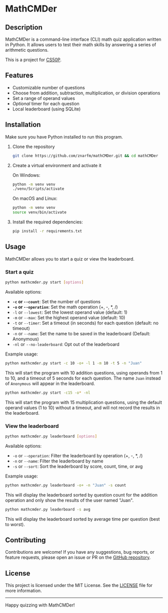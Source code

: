 # MathCMDer

## Description

MathCMDer is a command-line interface (CLI) math quiz application written in Python. It allows users to test their math skills by answering a series of arithmetic questions.

This is a project for [CS50P](https://cs50.harvard.edu/python/).

## Features

- Customizable number of questions
- Choose from addition, subtraction, multiplication, or division operations
- Set a range of operand values
- *Optional* timer for each question
- Local leaderboard (using SQLite)

## Installation

Make sure you have Python installed to run this program.

1. Clone the repository

    ```bash
    git clone https://github.com/znarfm/mathCMDer.git && cd mathCMDer
    ```

2. Create a virtual environment and activate it

    On Windows:

    ```bash
    python -m venv venv
    ./venv/Scripts/activate
    ```

    On macOS and Linux:

    ```bash
    python -m venv venv
    source venv/bin/activate
    ```

3. Install the required dependencies:

    ```bash
    pip install -r requirements.txt
    ```

## Usage

MathCMDer allows you to start a quiz or view the leaderboard.

### Start a quiz

```bash
python mathcmder.py start [options]
```

Available options:

- **`-c` or `--count`**: Set the number of questions
- **`-o` or `--operation`**: Set the math operation (+, -, *, /)
- `-l` or `--lowest`: Set the lowest operand value (default: 1)
- `-m` or `--max`: Set the highest operand value (default: 10)
- `-t` or `--timer`: Set a timeout (in seconds) for each question (default: no timeout)
- `-n` or `--name`: Set the name to be saved in the leaderboard (Default: Anonymous)
- `-nl` or `--no-leaderboard`: Opt out of the leaderboard

Example usage:

```bash
python mathcmder.py start -c 10 -o+ -l 1 -m 10 -t 5 -n "Juan"
```

This will start the program with 10 addition questions, using operands from 1 to 10, and a timeout of 5 seconds for each question. The name `Juan` instead of `Anonymous` will appear in the leaderboard.

```bash
python mathcmder.py start -c15 -o* -nl
```

This will start the program with 15 multiplication questions, using the default operand values (1 to 10) without a timeout, and will not record the results in the leaderboard.

### View the leaderboard

```bash
python mathcmder.py leaderboard [options]
```

Available options:

- `-o` or `--operation`: Filter the leaderboard by operation (+, -, *, /)
- `-n` or `--name`: Filter the leaderboard by name
- `-s` or `--sort`: Sort the leaderboard by score, count, time, or avg

Example usage:

```bash
python mathcmder.py leaderboard -o+ -n "Juan" -s count
```

This will display the leaderboard sorted by question count for the addition operation and only show the results of the user named "Juan".

```bash
python mathcmder.py leaderboard -s avg
```

This will display the leaderboard sorted by average time per question (best to worst).

## Contributing

Contributions are welcome! If you have any suggestions, bug reports, or feature requests, please open an issue or PR on the [GitHub repository](https://github.com/znarfm/mathCMDer.git).

## License

This project is licensed under the MIT License. See the [LICENSE](https://github.com/znarfm/mathCMDer/blob/main/LICENSE) file for more information.

---

Happy quizzing with MathCMDer!
